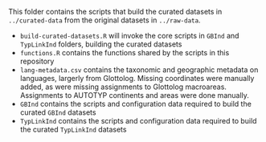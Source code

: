 This folder contains the scripts that build the curated datasets in `../curated-data` from the original datasets in `../raw-data`. 


- `build-curated-datasets.R` will invoke the core scripts in `GBInd` and `TypLinkInd` folders, building the curated datasets
- `functions.R` contains the functions shared by the scripts in this repository
- `lang-metadata.csv` contains the taxonomic and geographic metadata on languages, largerly from Glottolog. Missing coordinates were manually added, as were missing assignments to Glottolog macroareas. Assignments to AUTOTYP continents and areas were done manually.
- `GBInd` contains the scripts and configuration data required to build the curated `GBInd` datasets
- `TypLinkInd` contains the scripts and configuration data required to build the curated  `TypLinkInd` datasets
